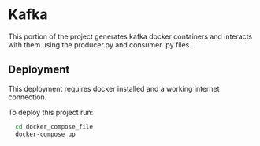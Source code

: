 
# Kafka

This portion of the project generates kafka docker containers and interacts with them using the producer.py and consumer .py files .






## Deployment

This deployment requires docker installed and a working internet connection.

To deploy this project run:

```bash
  cd docker_compose_file
  docker-compose up
```

